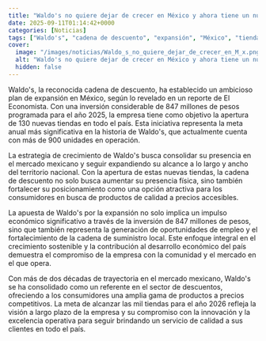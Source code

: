 ```yaml
---
title: "Waldo's no quiere dejar de crecer en México y ahora tiene un nuevo objetivo - alcanzar las mil tiendas en 2026"
date: 2025-09-11T01:14:42+0000
categories: [Noticias]
tags: ["Waldo's", "cadena de descuento", "expansión", "México", "tiendas", "crecimiento", "mercado", "productos."]
cover:
  image: "/images/noticias/Waldo_s_no_quiere_dejar_de_crecer_en_M_x.png"
  alt: "Waldo's no quiere dejar de crecer en México y ahora tiene un nuevo objetivo - alcanzar las mil tiendas en 2026"
  hidden: false
---
```


Waldo's, la reconocida cadena de descuento, ha establecido un ambicioso plan de expansión en México, según lo revelado en un reporte de El Economista. Con una inversión considerable de 847 millones de pesos programada para el año 2025, la empresa tiene como objetivo la apertura de 130 nuevas tiendas en todo el país. Esta iniciativa representa la meta anual más significativa en la historia de Waldo's, que actualmente cuenta con más de 900 unidades en operación.

La estrategia de crecimiento de Waldo's busca consolidar su presencia en el mercado mexicano y seguir expandiendo su alcance a lo largo y ancho del territorio nacional. Con la apertura de estas nuevas tiendas, la cadena de descuento no solo busca aumentar su presencia física, sino también fortalecer su posicionamiento como una opción atractiva para los consumidores en busca de productos de calidad a precios accesibles.

La apuesta de Waldo's por la expansión no solo implica un impulso económico significativo a través de la inversión de 847 millones de pesos, sino que también representa la generación de oportunidades de empleo y el fortalecimiento de la cadena de suministro local. Este enfoque integral en el crecimiento sostenible y la contribución al desarrollo económico del país demuestra el compromiso de la empresa con la comunidad y el mercado en el que opera.

Con más de dos décadas de trayectoria en el mercado mexicano, Waldo's se ha consolidado como un referente en el sector de descuentos, ofreciendo a los consumidores una amplia gama de productos a precios competitivos. La meta de alcanzar las mil tiendas para el año 2026 refleja la visión a largo plazo de la empresa y su compromiso con la innovación y la excelencia operativa para seguir brindando un servicio de calidad a sus clientes en todo el país.
